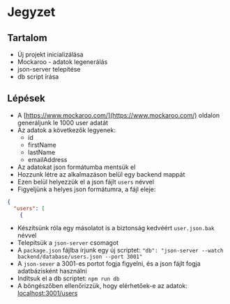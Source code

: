 # Jegyzet

## Tartalom

- Új projekt inicializálása
- Mockaroo - adatok legenerálás
- json-server telepítése
- db script írása

## Lépések
- A [https://www.mockaroo.com/](https://www.mockaroo.com/) oldalon generáljunk le 1000 user adatát
- Az adatok a következők legyenek:
  - id
  - firstName
  - lastName
  - emailAddress
- Az adatokat json formátumba mentsük el
- Hozzunk létre az alkalmazáson belül egy backend mappát
- Ezen belül helyezzük el a json fájlt `users` névvel
- Figyeljünk a helyes json formátumra, a fájl eleje:

```json
{
  "users": [
    {
```

- Készítsünk róla egy másolatot is a biztonság kedvéért `user.json.bak` névvel
- Telepítsük a `json-server` csomagot
- A `package.json` fájlba írjunk egy új scriptet: `"db": "json-server --watch backend/database/users.json --port 3001"`
- A `json-sever` a 3001-es portot fogja figyelni, és a json fájlt fogja adatbázisként használni
- Indítsuk el a db scriptet: `npm run db`
- A böngészőben ellenőrizzük, hogy elérhetőek-e az adatok: [localhost:3001/users](localhost:3001/users)
